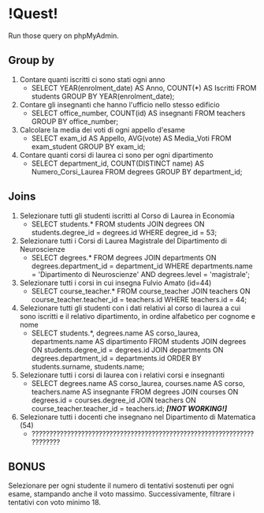 # !Quest! #

Run those query on phpMyAdmin.

## Group by
1. Contare quanti iscritti ci sono stati ogni anno
    - SELECT YEAR(enrolment_date) AS Anno, COUNT(*) AS Iscritti FROM students GROUP BY YEAR(enrolment_date);
2. Contare gli insegnanti che hanno l'ufficio nello stesso edificio
    - SELECT office_number, COUNT(id) AS insegnanti FROM teachers GROUP BY office_number;
3. Calcolare la media dei voti di ogni appello d'esame
    - SELECT exam_id AS Appello, AVG(vote) AS Media_Voti FROM exam_student GROUP BY exam_id;
4. Contare quanti corsi di laurea ci sono per ogni dipartimento
    - SELECT department_id, COUNT(DISTINCT name) AS Numero_Corsi_Laurea FROM degrees GROUP BY department_id;

## Joins
1. Selezionare tutti gli studenti iscritti al Corso di Laurea in Economia
    - SELECT students.* FROM students JOIN degrees ON students.degree_id = degrees.id WHERE degree_id = 53;
2. Selezionare tutti i Corsi di Laurea Magistrale del Dipartimento di Neuroscienze
    - SELECT degrees.* FROM degrees JOIN departments ON degrees.department_id = department_id WHERE departments.name = 'Dipartimento di Neuroscienze' AND degrees.level = 'magistrale';
3. Selezionare tutti i corsi in cui insegna Fulvio Amato (id=44)
    - SELECT course_teacher.* FROM course_teacher JOIN teachers ON course_teacher.teacher_id = teachers.id WHERE teachers.id = 44;
4. Selezionare tutti gli studenti con i dati relativi al corso di laurea a cui sono iscritti e il relativo dipartimento, in ordine alfabetico per cognome e nome
    - SELECT students.*, degrees.name AS corso_laurea, departments.name AS dipartimento FROM students JOIN degrees ON students.degree_id = degrees.id JOIN departments ON degrees.department_id = departments.id ORDER BY students.surname, students.name;
5. Selezionare tutti i corsi di laurea con i relativi corsi e insegnanti
    - SELECT degrees.name AS corso_laurea, courses.name AS corso, teachers.name AS insegnante FROM degrees JOIN courses ON degrees.id = courses.degree_id JOIN teachers ON course_teacher.teacher_id = teachers.id; ***[!NOT WORKING!]***
6. Selezionare tutti i docenti che insegnano nel Dipartimento di Matematica (54)
    - ???????????????????????????????????????????????????????????????????????

## BONUS
Selezionare per ogni studente il numero di tentativi sostenuti per ogni esame, stampando anche il voto massimo. Successivamente, filtrare i tentativi con voto minimo 18.